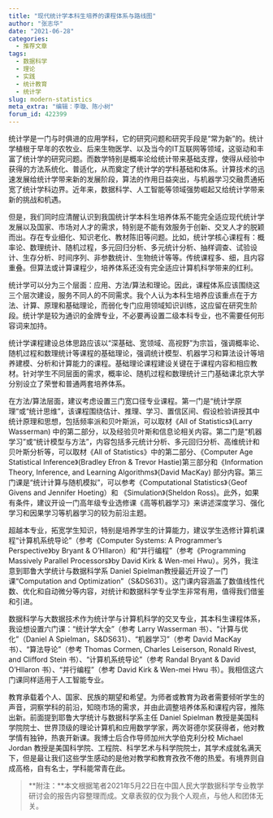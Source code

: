 ```yaml
---
title: "现代统计学本科生培养的课程体系与路线图"
author: "张志华"
date: "2021-06-28"
categories:
  - 推荐文章
tags:
  - 数据科学
  - 理论
  - 实践
  - 统计教育
  - 统计学
slug: modern-statistics
meta_extra: "编辑：李璇、陈小树"
forum_id: 422399
---
```


统计学是一门与时俱进的应用学科，它的研究问题和研究手段是“常为新”的。统计学植根于早年的农牧业、后来生物医学、以及当今的IT互联网等领域，这驱动和丰富了统计学的研究问题。而数学特别是概率论给统计带来基础支撑，使得从经验中获得的方法系统化、普适化，从而奠定了统计学的学科基础和体系。计算技术的迅速发展给统计学带来新的发展阶段，算法的作用日益突出，与机器学习交融贯通拓宽了统计学科边界。近年来，数据科学、人工智能等领域强势崛起又给统计学带来新的挑战和机遇。

但是，我们同时应清醒认识到我国统计学本科生培养体系不能完全适应现代统计学发展以及国家、市场对人才的需求，特别是不能有效服务于创新、交叉人才的脱颖而出。存在专业细化、知识老化、教材陈旧等问题。比如，统计学核心课程有：概率论、数理统计、随机过程，多元回归分析、多元统计分析、抽样调查、试验设计、生存分析、时间序列、非参数统计、生物统计等等。传统课程多、细，且内容重叠。但算法或计算课程少，培养体系还没有完全适应计算机科学带来的红利。

统计学可以分为三个层面：应用、方法/算法和理论。因此，课程体系应该围绕这三个层次建设，服务不同人的不同需求。我个人认为本科生培养应该重点在于方法、计算、原理和基础理论，而弱化专门应用领域知识训练，这应留在研究生阶段。统计学是较为通识的金牌专业，不必要再设置二级本科专业，也不需要任何形容词来加持。

统计学课程建设总体思路应该以“深基础、宽领域、高视野”为宗旨，强调概率论、随机过程和数理统计等课程的基础理论，强调统计模型、机器学习和算法设计等培养建模、分析和计算能力的课程。基础理论课程建设关键在于课程内容和相应教材。针对学生不同层面的需求，概率论、随机过程和数理统计三门基础课北京大学分别设立了荣誉和普通两套培养体系。

在方法/算法层面，建议考虑设置三门宽口径专业课程。第一门是“统计学原理“或“统计思维”，该课程围绕估计、推理、学习、置信区间、假设检验讲授其中统计原理和思想，包括频率派和贝叶斯派，可以取材《All of Statistics》(Larry Wasserman) 中的第二部分，以及经验贝叶斯和信息论相关内容。第二门是“机器学习”或“统计模型与方法”，内容包括多元统计分析、多元回归分析、高维统计和贝叶斯分析等，可以取材《All of Statistics》中的第二部分、《Computer Age Statistical Inference》(Bradley Efron & Trevor Hastie)第三部分和《Information Theory, Inference, and Learning Algorithms》(David MacKay) 部分内容。第三门课是“统计计算与随机模拟”，可以参考《Computational Statistics》（Geof Givens and Jennifer  Hoeting）和 《Simulation》(Sheldon Ross)。此外，如果有条件，建议开设一门高年级专业选修课《高等机器学习》来讲述深度学习、强化学习和因果学习等机器学习的较为前沿主题。

超越本专业，拓宽学生知识，特别是培养学生的计算能力，建议学生选修计算机课程“计算机系统导论”（参考《Computer Systems: A Programmer’s Perspective》by Bryant & O’Hllaron）和“并行编程”（参考《Programming Massively Parallel Processors》by David Kirk & Wen-mei Hwu）。另外，我注意到耶鲁大学统计与数据科学系 Daniel Spielman教授最近开设了一门课“Computation and Optimization”（S&DS631）。这门课内容涵盖了数值线性代数、优化和自动微分等内容，对统计和数据科学专业学生非常有用，值得我们借鉴和引进。

数据科学与大数据技术作为统计学与计算机科学的交叉专业，其本科生课程体系，我设想设置六门课：“统计学大全”（参考 Larry Wasserman 书）、“计算与优化”（Daniel A Spielman，S&DS631）、“机器学习”（参考 David MacKay 书）、“算法导论”（参考 Thomas Cormen, Charles Leiserson, Ronald Rivest, and Clifford Stein 书）、“计算机系统导论”（参考 Randal Bryant & David O’Hllaron 书）、“并行编程”（参考 David Kirk & Wen-mei Hwu 书）。我相信这六门课同样适用于人工智能专业。

教育承载着个人、国家、民族的期望和希望。为师者或教育为政者需要倾听学生的声音，洞察学科的前沿，知晓市场的需求，并由此调整培养体系和课程内容，推陈出新。前面提到耶鲁大学统计与数据科学系主任 Daniel Spielman 教授是美国科学院院士、世界顶级的理论计算机和应用数学学家，两次哥德尔奖获得者，他对教学情有独钟，热衷开新课。我博士后合作导师加州大学伯克利分校 Michael Jordan 教授是美国科学院、工程院、科学艺术与科学院院士，其学术成就名满天下，但是最让我们这些学生感动的是他对教学和教育孜孜不倦的热爱。有境界则自成高格，自有名士，学科能常青在此。

> **附注：**本文根据笔者2021年5月22日在中国人民大学数据科学专业教学研讨会的报告内容整理而成。文章表叙的仅为我个人观点，与他人和团体无关。
